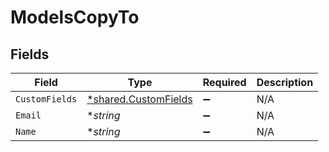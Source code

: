 # ModelsCopyTo


## Fields

| Field                                                              | Type                                                               | Required                                                           | Description                                                        |
| ------------------------------------------------------------------ | ------------------------------------------------------------------ | ------------------------------------------------------------------ | ------------------------------------------------------------------ |
| `CustomFields`                                                     | [*shared.CustomFields](../../../pkg/models/shared/customfields.md) | :heavy_minus_sign:                                                 | N/A                                                                |
| `Email`                                                            | **string*                                                          | :heavy_minus_sign:                                                 | N/A                                                                |
| `Name`                                                             | **string*                                                          | :heavy_minus_sign:                                                 | N/A                                                                |